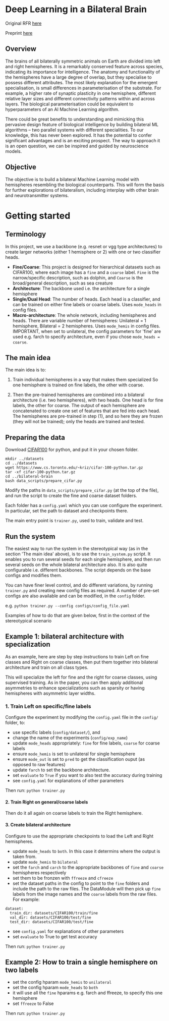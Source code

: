 # Deep Learning in a Bilateral Brain

Original RFR [here](https://wba-initiative.org/en/research/rfr/rfr-left-and-right-nn/)

Preprint [here](https://arxiv.org/abs/2209.06862)

## Overview

The brains of all bilaterally symmetric animals on Earth are divided into left and right hemispheres. It is a remarkably conserved feature across species, indicating its importance for intelligence. The anatomy and functionality of the hemispheres have a large degree of overlap, but they specialise to possess different attributes. The most likely explanation for the emergent specialisation, is small differences in parameterisation of the substrate. For example, a higher rate of synaptic plasticity in one hemisphere, different relative layer sizes and different connectivity patterns within and across layers. The biological parameterisation could be equivalent to hyperparameters of an AI Machine Learning algorithm.

There could be great benefits to understanding and mimicking this pervasive design feature of biological intelligence by building bilateral ML algorithms – two parallel systems with different specialities. To our knowledge, this has never been explored. It has the potential to confer significant advantages and is an exciting prospect. The way to approach it is an open question, we can be inspired and guided by neuroscience models.

## Objective

The objective is to build a bilateral Machine Learning model with hemispheres resembling the biological counterparts. This will form the basis for further explorations of bilateralism, including interplay with other brain and neurotransmitter systems.


# Getting started

## Terminology

In this project, we use a backbone (e.g. resnet or vgg type architectures) to create larger networks (either 1 hemisphere or 2) with one or two classifier heads.

- **Fine/Coarse**: This project is designed for hierarchical datasets such as CIFAR100, where each image has a `fine` and a `coarse` label. `Fine` is the narrow/specific description, such as dolphin, and `Coarse` is the broad/general description, such as sea creature
- **Architecture**: The backbone used i.e. the architecture for a single hemisphere
- **Single/Dual Head**: The number of heads. Each head is a classifier, and can be trained on either fine labels or coarse labels. Uses `mode_heads` in config files.
- **Macro-architecture**: The whole network, including hemispheres and heads. 
There are variable number of hemispheres: Unilateral = 1 hemisphere, Bilateral = 2 hemispheres. Uses `mode_hemis` in config files. IMPORTANT, when set to unilateral, the config parameters for 'fine' are used e.g. farch to specify architecture, even if you chose `mode_heads = coarse`.


## The main idea
The main idea is to:
1) Train individual hemispheres in a way that makes them specialized
So one hemisphere is trained on fine labels, the other with coarse.

2) Then the pre-trained hemispheres are combined into a bilateral architecture (i.e. two hemispheres), with two heads. One head is for fine labels, the other for coarse.
The output of each hemisphere are concatenated to create one set of features that are fed into each head. 
The hemispheres are pre-trained in step (1), and so here they are frozen (they will not be trained); only the heads are trained and tested.


## Preparing the data
Download [CIFAR100](https://www.cs.toronto.edu/~kriz/cifar.html) for python, and put it in your chosen folder.

```
mkdir ../datasets
cd ../datasets
wget https://www.cs.toronto.edu/~kriz/cifar-100-python.tar.gz
tar -xf cifar-100-python.tar.gz
cd ../bilateral-brain
bash data_scripts/prepare_cifar.py
```

Modify the paths in `data_scripts/prepare_cifar.py` (at the top of the file), and run the script to create the fine and coarse dataset folders.

Each folder has a `config.yaml` which you can use configure the experiment.
In particular, set the path to dataset and checkpoints there.

The main entry point is `trainer.py`, used to train, validate and test.

## Run the system
The easiest way to run the system in the stereotypical way (as in the section 'The main idea' above), is to use the `train_system.py` script. It enables you to run several seeds for each single hemisphere, and then run several seeds on the whole bilateral architecture also. It is also quite configurable i.e. different backbones.
The script depends on the base configs and modifies them.

You can have finer level control, and do different variations, by running `trainer.py` and creating new config files as required. A number of pre-set configs are also available and can be modified, in the `config` folder.

e.g. ``python trainer.py --config configs/config_file.yaml``

Examples of how to do that are given below, first in the context of the stereotypical scenario


## Example 1: bilateral architecture with specialization
As an example, here are step by step instructions to train Left on fine classes and Right on coarse classes, then put them together into bilateral architecture and train on all class types.

This will specialize the left for fine and the right for coarse classes, using supervised training. As in the paper, you can then apply additional asymmetries to enhance specializations such as sparsity or having hemispheres with asymmetric layer widths.

### 1. Train Left on specific/fine labels
Configure the experiment by modifying the `config.yaml` file in the `config/` folder, to:

- use specific labels (`config/dataset/`), and
- change the name of the experiments (`config/exp_name`) 
- update `mode_heads` appropriately: `fine` for fine labels, `coarse` for coarse labels
- ensure `mode_hemis` is set to unilateral for single hemisphere
- ensure `mode_out` is set to `pred` to get the classification ouput (as opposed to raw features)
- update `farch` to set the backbone architecture. 
- set `evaluate` to `True` if you want to also test the accuracy during training
- see `config.yaml` for explanations of other parameters

Then run:
``python trainer.py``

#### 2. Train Right on general/coarse labels 
Then do it all again on coarse labels to train the Right hemisphere.

#### 3. Create bilateral architecture
Configure to use the appropriate checkpoints to load the Left and Right hemispheres.

- update `mode_heads` to `both`. In this case it determins where the output is taken from.
- update `mode_hemis` to `bilateral`
- set the `farch` and `carch` to the appropriate backbones of `fine` and `coarse` hemispheres respectively
- set them to be fronzen with `ffreeze` and `cfreeze`
- set the dataset paths in the config to point to the `fine` folders and include the path to the raw files.
The DataModule will then pick up `fine` labels from the image names and the `coarse` labels from the raw files.
For example:

```
dataset:
  train_dir: datasets/CIFAR100/train/fine
  val_dir: datasets/CIFAR100/test/fine
  test_dir: datasets/CIFAR100/test/fine
```

- see `config.yaml` for explanations of other parameters
- set `evaluate` to True to get test accuracy

Then run:
``python trainer.py``


## Example 2: How to train a single hemisphere on two labels

- set the config hparam `mode_hemis` to `unilateral`
- set the config hparam `mode_heads` to `both`
- it will use all the `fine` hparams e.g. farch and ffreeze, to specify this one hemisphere
- set `ffreeze` to False

Then run: ``python trainer.py``
